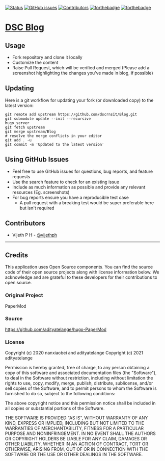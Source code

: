 [![Status](https://img.shields.io/badge/status-active-success.svg?style=flat-square&logo=netlify)](https://dscrnsitblog.netlify.app)
[![GitHub issues](https://img.shields.io/github/issues/dscrnsit/Blog?style=flat-square)](https://github.com/dscrnsit/Blog/issues)
[![Contributors](https://img.shields.io/github/contributors/dscrnsit/Blog?style=flat-square)](https://github.com/dscrnsit/Blog/graphs/contributors)
[![forthebadge](https://forthebadge.com/images/badges/uses-git.svg)](https://forthebadge.com)
[![forthebadge](https://forthebadge.com/images/badges/powered-by-black-magic.svg)](https://forthebadge.com)

# [DSC Blog](https://dscrnsitblog.netlify.app)

## Usage


- Fork repository and clone it locally
- Customize the content
- Raise Pull Request, which will be verified and merged (Please add a screenshot highlighting the changes you've made in blog, if possible)

## Updating

Here is a git workflow for updating your fork (or downloaded copy) to the latest version:

```git
git remote add upstream https://github.com/dscrnsit/Blog.git
git submodule update --init --recursive
hugo server
git fetch upstream
git merge upstream/Blog
# resolve the merge conflicts in your editor
git add . -u
git commit -m 'Updated to the latest version'
```

## Using GitHub Issues

- Feel free to use GitHub issues for questions, bug reports, and feature requests
- Use the search feature to check for an existing issue
- Include as much information as possible and provide any relevant resources (Eg. screenshots)
- For bug reports ensure you have a reproducible test case
  - A pull request with a breaking test would be super preferable here but isn't required

## Contributors

- Vijeth P H - [@vijethph](https://github.com/vijethph)

---

## Credits

This application uses Open Source components. You can find the source code of their open source projects along with license information below. We acknowledge and are grateful to these developers for their contributions to open source.

### Original Project

PaperMod

### Source

https://github.com/adityatelange/hugo-PaperMod

### License

Copyright (c) 2020 nanxiaobei and adityatelange
Copyright (c) 2021 adityatelange

Permission is hereby granted, free of charge, to any person obtaining a copy
of this software and associated documentation files (the "Software"), to deal
in the Software without restriction, including without limitation the rights
to use, copy, modify, merge, publish, distribute, sublicense, and/or sell
copies of the Software, and to permit persons to whom the Software is
furnished to do so, subject to the following conditions:

The above copyright notice and this permission notice shall be included in all
copies or substantial portions of the Software.

THE SOFTWARE IS PROVIDED "AS IS", WITHOUT WARRANTY OF ANY KIND, EXPRESS OR
IMPLIED, INCLUDING BUT NOT LIMITED TO THE WARRANTIES OF MERCHANTABILITY,
FITNESS FOR A PARTICULAR PURPOSE AND NONINFRINGEMENT. IN NO EVENT SHALL THE
AUTHORS OR COPYRIGHT HOLDERS BE LIABLE FOR ANY CLAIM, DAMAGES OR OTHER
LIABILITY, WHETHER IN AN ACTION OF CONTRACT, TORT OR OTHERWISE, ARISING FROM,
OUT OF OR IN CONNECTION WITH THE SOFTWARE OR THE USE OR OTHER DEALINGS IN THE
SOFTWARE.
